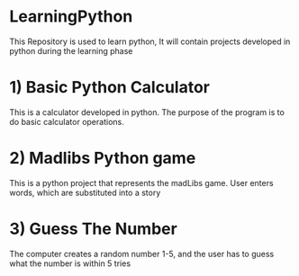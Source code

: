 # LearningPython
This Repository is used to learn python, It will contain projects developed in python during the learning phase

# 1) Basic Python Calculator
This is a calculator developed in python. The purpose of the program is to do basic 
calculator operations.

# 2) Madlibs Python game
This is a python project that represents the madLibs game. User enters words, which are substituted into a story

# 3) Guess The Number
The computer creates a random number 1-5, and the user has to guess what the number
is within 5 tries
